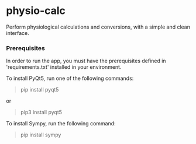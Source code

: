 # physio-calc
Perform physiological calculations and conversions, with a simple and clean interface.

### Prerequisites 
In order to run the app, you must have the prerequisites defined in 'requirements.txt' installed in your environment.

To install PyQt5, run one of the following commands:
> pip install pyqt5

or

> pip3 install pyqt5

To install Sympy, run the following command:
> pip install sympy
